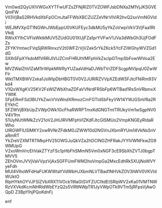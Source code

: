 Vm0wd2QyUXlVWGxXYTFwUFZsZFNjRlZ0TVZOWFJsbDNXa2M1VjJKSGVEQmFW
Vll3VjBaS2RHVkdXbFpOCmJtaFFWbXBCZUZZeVNrVlViR2hvQ2sxVmNGVldi
WEJMVXpGT1NGWnJWbEppU0VKUFEyc3dkMU5yYkZoVwpiVkV3VjFaa1RtVkdj
RWxXYlhCVFlsWktkMUV5ZUdGU01XUjFZa1prYVFwV1JVa3dWbGh3UjFOdFZs
ZFYKYmtwcFVqSjRWRmxzV2t0WFZrVjVZek5rYkZKck5YcFZiWGhyWVZGd1dG
SXlhSFpXYkdoM1V6RlJlVlJZCmFHRUtVMFphVkZsclpGTmpSbFowWlVoa2Ew
MVZWalZhVlZaM1lrWlpkMWRyYUZaaVdHaDJWbTVrZDFScgpNVlpqU0ZwWFlr
WktTMXBWV2xka1JsWlpDbHBGT0V0V2JURlRZVVpXZEdWSFJtcFNiRm93Vkd4
V1QxWXgKV25KV2FsWlZWbXhaZDFaVVNrdFRSbFp6WTBad1RsSnVRbmxXYWtK
SFpERmFSd3BUYkZwcVVsWndXRmxzCmFGTldSbFkyVW14YWJGSnVRa2REYkhC
SFZWVjBXbUpZVWpOWk1GcFhaRWRPTmxKdGNGTmlTRUkyVm1wSgpNV0V4V1hn
S1UyNUtWMkZzV21oV2JHUlRVMFphVlZKdFJtcGlSMUo2VmpKNGEyRldaRWho
UlRGWFlUSlMKY2xwRVNrZFdkM0JZWW10d2NGVnJXbmRYUm14VkNsSnVaRmRT
YkZreVZXMTRTMkpHV25OWGJuQkVZa2hDClNGZHFRakJYYlVWNFkwZG9WMUpG
V2xoWmVrcEhVakZTYzFSc1pHbFhSMmN5Vm0xNGF3cE9SbXhZVTJ0bgpTMVV5
ZEhOVmJVVjVaVVpzVjAxSGFFUmFWM2hoVmpGa2MxcEdhRk5XUjNoWVYyeFdh
MUl4VlhoWFdHaFUKWWtaYVdWbHJXbmNLVTBad1NHVkZOV3hWV0VKVldWUktO
RlpHYkhOYVJFSlZVbXRXTlVOck1WaGtSVFZUClltdEtSRlpWV2xKa01VMTNW
RzVXVkdKcmNHRldWbEYzQ2s5VlRtNWpTR1JyVWpOTk9VTm5jRFpsVjAwOQpD
Z3BpYlhjPQoKdnFj

enf